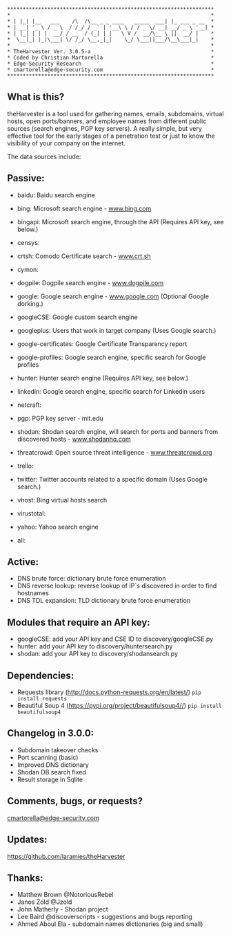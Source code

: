 ```
*******************************************************************
*                                                                 *
* | |_| |__   ___    /\  /\__ _ _ ____   _____  ___| |_ ___ _ __  *
* | __| '_ \ / _ \  / /_/ / _` | '__\ \ / / _ \/ __| __/ _ \ '__| *
* | |_| | | |  __/ / __  / (_| | |   \ V /  __/\__ \ ||  __/ |    *
*  \__|_| |_|\___| \/ /_/ \__,_|_|    \_/ \___||___/\__\___|_|    *
*                                                                 *
* TheHarvester Ver. 3.0.5-a                                       *
* Coded by Christian Martorella                                   *
* Edge-Security Research                                          *
* cmartorella@edge-security.com                                   *
*******************************************************************
```

What is this?
-------------
theHarvester is a tool used for gathering names, emails, subdomains, virtual
hosts, open ports/banners, and employee names from different public sources
(search engines, PGP key servers). A really simple, but very effective tool for
the early stages of a penetration test or just to know the visibility of your
company on the internet.

The data sources include:

Passive:
--------
* baidu: Baidu search engine

* bing: Microsoft search engine - www.bing.com

* bingapi: Microsoft search engine, through the API (Requires API key, see below.)

* censys: 

* crtsh: Comodo Certificate search - www.crt.sh

* cymon:

* dogpile: Dogpile search engine - www.dogpile.com

* google: Google search engine - www.google.com (Optional Google dorking.)

* googleCSE: Google custom search engine

* googleplus: Users that work in target company (Uses Google search.)

* google-certificates: Google Certificate Transparency report

* google-profiles: Google search engine, specific search for Google profiles

* hunter: Hunter search engine (Requires API key, see below.)

* linkedin: Google search engine, specific search for Linkedin users

* netcraft:

* pgp: PGP key server - mit.edu

* shodan: Shodan search engine, will search for ports and banners from discovered
          hosts - www.shodanhq.com

* threatcrowd: Open source threat intelligence - www.threatcrowd.org

* trello:

* twitter: Twitter accounts related to a specific domain (Uses Google search.)

* vhost: Bing virtual hosts search

* virustotal: 

* yahoo: Yahoo search engine

* all: 

Active:
-------
* DNS brute force: dictionary brute force enumeration
* DNS reverse lookup: reverse lookup of IP´s discovered in order to find hostnames
* DNS TDL expansion: TLD dictionary brute force enumeration

Modules that require an API key:
--------------------------------
* googleCSE: add your API key and CSE ID to discovery/googleCSE.py
* hunter: add your API key to discovery/huntersearch.py 
* shodan: add your API key to discovery/shodansearch.py

Dependencies:
-------------
* Requests library (http://docs.python-requests.org/en/latest/)
`pip install requests`
* Beautiful Soup 4 (https://pypi.org/project/beautifulsoup4//)
`pip install beautifulsoup4`

Changelog in 3.0.0:
------------------
* Subdomain takeover checks
* Port scanning (basic)
* Improved DNS dictionary
* Shodan DB search fixed
* Result storage in Sqlite

Comments, bugs, or requests?
----------------------------
cmartorella@edge-security.com

Updates:
--------
https://github.com/laramies/theHarvester

Thanks:
-------
* Matthew Brown @NotoriousRebel
* Janos Zold @Jzold 
* John Matherly - Shodan project
* Lee Baird @discoverscripts - suggestions and bugs reporting
* Ahmed Aboul Ela - subdomain names dictionaries (big and small)
